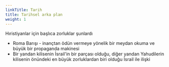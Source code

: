 ```yaml
---
linkTitle: Tarih
title: Tarihsel arka plan
weight: 1
---
```


Hıristiyanlar için başlıca zorluklar şunlardı
- Roma Barışı - inançtan ödün vermeye yönelik bir meydan okuma ve büyük bir propaganda makinesi
- Bir yandan kilisenin İsrail'in bir parçası olduğu, diğer yandan Yahudilerin kilisenin önündeki en büyük zorluklardan biri olduğu İsrail ile ilişki